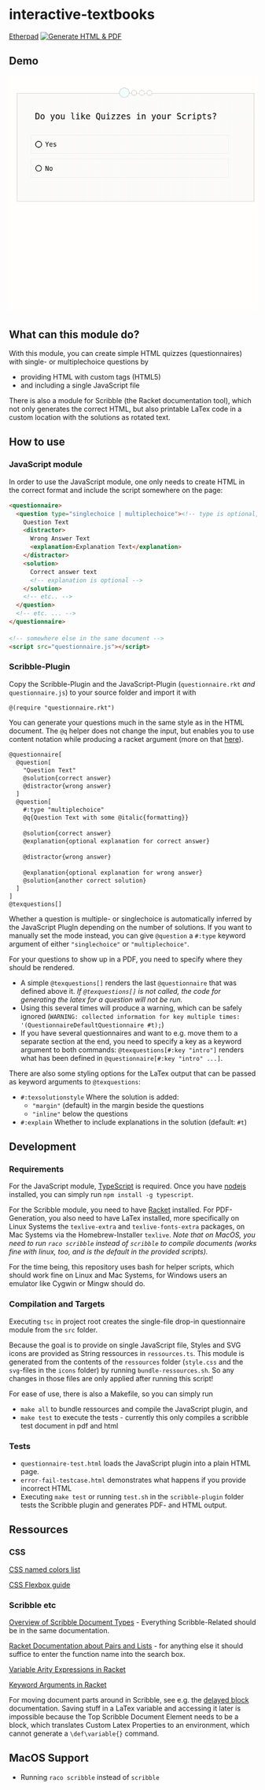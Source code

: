 # interactive-textbooks
[Etherpad](http://160.uk.to/pad/p/interactive-textbooks)
[![Generate HTML & PDF](https://github.com/se-tuebingen/interactive-textbooks/actions/workflows/publish.yml/badge.svg)](https://github.com/se-tuebingen/interactive-textbooks/actions/workflows/publish.yml)

## Demo

![Demo Gif](questionnaire-demo.gif)

## What can this module do?

With this module, you can create simple HTML quizzes (questionnaires) with single- or multiplechoice questions by
- providing HTML with custom tags (HTML5)
- and including a single JavaScript file

There is also a module for Scribble (the Racket documentation tool), which not only generates the correct HTML, but also printable LaTex code in a custom location with the solutions as rotated text.

## How to use

### JavaScript module

In order to use the JavaScript module, one only needs to create HTML in the correct format and include the script somewhere on the page:
```html
<questionnaire>
  <question type="singlechoice | multiplechoice"><!-- type is optional, will be inferred from number of solutions otherwise -->
    Question Text
    <distractor>
      Wrong Answer Text
      <explanation>Explanation Text</explanation>
    </distractor>
    <solution>
      Correct answer text
      <!-- explanation is optional -->
    </solution>
    <!-- etc.. -->
  </question>
  <!-- etc. ... -->
</questionnaire>

<!-- somewhere else in the same document -->
<script src="questionnaire.js"></script>
```

### Scribble-Plugin

Copy the Scribble-Plugin and the JavaScript-Plugin (`questionnaire.rkt` *and* `questionnaire.js`) to your source folder and import it with
```scribble
@(require "questionnaire.rkt")
```

You can generate your questions much in the same style as in the HTML document. The `@q` helper does not change the input, but enables you to use content notation while producing a racket argument (more on that [here](https://docs.racket-lang.org/scribble/reader.html)).
```scribble
@questionnaire[
  @question[
    "Question Text"
    @solution{correct answer}
    @distractor{wrong answer}
  ]
  @question[
    #:type "multiplechoice"
    @q{Question Text with some @italic{formatting}}

    @solution{correct answer}
    @explanation{optional explanation for correct answer}

    @distractor{wrong answer}

    @explanation{optional explanation for wrong answer}
    @solution{another correct solution}
  ]
]
@texquestions[]
```

Whether a question is multiple- or singlechoice is automatically inferred by the JavaScript PlugIn depending on the number of solutions. If you want to manually set the mode instead, you can give `@question` a `#:type` keyword argument of either `"singlechoice"` or `"multiplechoice"`.

For your questions to show up in a PDF, you need to specify where they should be rendered.
- A simple `@texquestions[]` renders the last `@questionnaire` that was defined above it. _If `@texquestions[]` is not called, the code for generating the latex for a question will not be run._
- Using this several times will produce a warning, which can be safely ignored (`WARNING: collected information for key multiple times: '(QuestionnaireDefaultQuestionnaire #t);`)
- If you have several questionnaires and want to e.g. move them to a separate section at the end, you need to specify a key as a keyword argument to both commands: `@texquestions[#:key "intro"]` renders what has been defined in `@questionnaire[#:key "intro" ...]`.

There are also some styling options for the LaTex output that can be passed as keyword arguments to `@texquestions`:
- `#:texsolutionstyle` Where the solution is added:
  - `"margin"` (default) in the margin beside the questions
  - `"inline"` below the questions
- `#:explain` Whether to include explanations in the solution (default: `#t`)

## Development

### Requirements

For the JavaScript module, [TypeScript](https://www.typescriptlang.org/download) is required. Once you have [nodejs](https://nodejs.org/en/download/) installed, you can simply run `npm install -g typescript`.

For the Scribble module, you need to have [Racket](https://download.racket-lang.org/) installed. For PDF-Generation, you also need to have LaTex installed, more specifically on Linux Systems the `texlive-extra` and `texlive-fonts-extra` packages, on Mac Systems via the Homebrew-Installer `texlive`. _Note that on MacOS, you need to run `raco scribble` instead of `scribble` to compile documents (works fine with linux, too, and is the default in the provided scripts)._

For the time being, this repository uses bash for helper scripts, which should work fine on Linux and Mac Systems, for Windows users an emulator like Cygwin or Mingw should do.

### Compilation and Targets

Executing `tsc` in project root creates the single-file drop-in questionnaire module from the `src` folder.

Because the goal is to provide on single JavaScript file, Styles and SVG icons are provided as String ressources in `ressources.ts`.
This module is generated from the contents of the `ressources` folder (`style.css` and the `svg`-files in the `icons` folder) by running `bundle-ressources.sh`.
So any changes in those files are only applied after running this script!

For ease of use, there is also a Makefile, so you can simply
run
- `make all` to bundle ressources and compile the JavaScript plugin, and
- `make test` to execute the tests - currently this only compiles a scribble test document in pdf and html

### Tests

- `questionnaire-test.html` loads the JavaScript plugin into a plain HTML page.
- `error-fail-testcase.html` demonstrates what happens if you provide incorrect HTML
- Executing `make test` or running `test.sh` in the `scribble-plugin` folder tests the Scribble plugin and generates PDF- and HTML output.

## Ressources

### CSS

[CSS named colors list](https://www.quackit.com/css/color/charts/css_color_names_chart.cfm)

[CSS Flexbox guide](https://css-tricks.com/snippets/css/a-guide-to-flexbox/)

### Scribble etc

[Overview of Scribble Document Types](https://docs.racket-lang.org/scribble/core.html#%28part._parts%29) - Everything Scribble-Related should be in the same documentation.

[Racket Documentation about Pairs and Lists](https://docs.racket-lang.org/guide/pairs.html) - for anything else it should suffice to enter the function name into the search box.

[Variable Arity Expressions in Racket](https://stackoverflow.com/questions/65873698/using-variable-arity-function-on-values-expression)

[Keyword Arguments in Racket](https://riptutorial.com/racket/example/8681/keyword-arguments)

For moving document parts around in Scribble, see e.g. the
[delayed block](https://docs.racket-lang.org/scribble/core.html#%28def._%28%28lib._scribble%2Fcore..rkt%29._delayed-block%29%29) documentation. Saving stuff in a LaTex variable and accessing it later is impossible because the Top Scribble Document Element needs to be a block, which translates Custom Latex Properties to an environment, which cannot generate a `\def\variable{}` command.

## MacOS Support
- Running `raco scribble` instead of `scribble`
